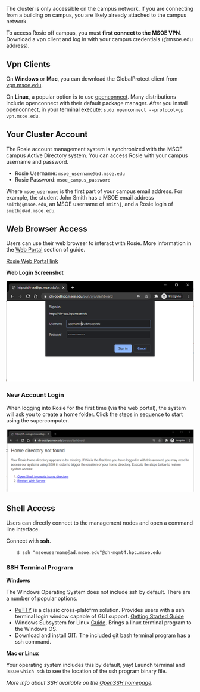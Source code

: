 The cluster is only accessible on the campus network. If you are connecting from a building on campus, you are likely already attached to the campus network.

To access Rosie off campus, you must **first connect to the MSOE VPN**. Download a vpn client and log in with your campus credentials (@msoe.edu address).

## Vpn Clients

On **Windows** or **Mac**, you can download the GlobalProtect client from [vpn.msoe.edu](https://vpn.msoe.edu).

On **Linux**, a popular option is to use [openconnect](https://www.infradead.org/openconnect/index.html). Many distributions include openconnect with their default package manager. After you install openconnect, in your terminal execute: `sudo openconnect --protocol=gp vpn.msoe.edu`. 

## Your Cluster Account

The Rosie account management system is synchronized with the MSOE campus Active Directory system. You can access Rosie with your campus username and password.

* Rosie Username: `msoe_username@ad.msoe.edu`
* Rosie Password: `msoe_campus_password`

Where `msoe_username` is the first part of your campus email address. For example, the student John Smith has a MSOE email address `smithj@msoe.edu`, an MSOE username of `smithj`, and a Rosie login of `smithj@ad.msoe.edu`.

## Web Browser Access

Users can use their web browser to interact with Rosie. More information in the [Web Portal](web/dashboard.md) section of guide.

[Rosie Web Portal link](https://dh-ood.hpc.msoe.edu)

**Web Login Screenshot**

![Web Login](_images/web_login.png)

### New Account Login

When logging into Rosie for the first time (via the web portal), the system will ask you to create a home folder. Click the steps in sequence to start using the supercomputer.

![Web Login](_images/ood_new_acc.png)

## Shell Access

Users can directly connect to the management nodes and open a command line interface.

Connect with **ssh**.

```
    $ ssh "msoeusername@ad.msoe.edu"@dh-mgmt4.hpc.msoe.edu
```

### SSH Terminal Program

**Windows** 

The Windows Operating System does not include ssh by default. There are a number of popular options.

* [PuTTY](https://www.putty.org/) is a classic cross-platofrm solution. Provides users with a ssh terminal login window capable of GUI support. [Getting Started Guide](https://the.earth.li/~sgtatham/putty/0.74/htmldoc/Chapter2.html#gs)
* Windows Subsystem for Linux [Guide](https://docs.microsoft.com/en-us/windows/wsl/install-win10). Brings a linux terminal program to the Windows OS.
* Download and install [GIT](https://git-scm.com/). The included git bash terminal program has a ssh command.

**Mac or Linux**

Your operating system includes this by default, yay! Launch terminal and issue `which ssh` to see the location of the ssh program binary file.


*More info about SSH available on the [OpenSSH homepage](https://openssh.com).*


